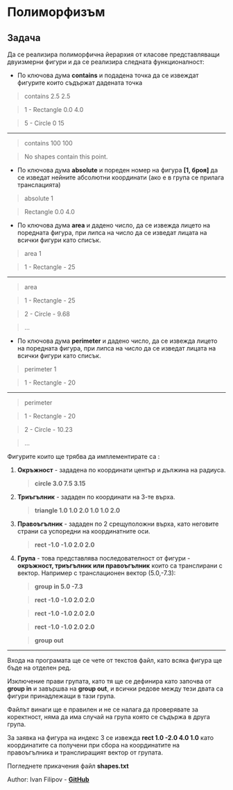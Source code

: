 # Полиморфизъм

## Задача
Да се реализира полиморфична йерархия от класове представляващи
двуизмерни фигури и да се реализира следната функционалност:
* По ключова дума **contains** и подадена точка да се извеждат фигурите които съдържат дадената точка
 > contains 2.5 2.5
 
 > 1 - Rectangle 0.0 4.0
 
 > 5 - Circle 0 15
 
 ---
 
 > contains 100 100
 
 > No shapes contain this point.
 

* По ключова дума **absolute** и пореден номер на фигура **[1, броя]** да се изведат нейните абсолютни координати (ако е в група се прилага транслацията)
 > absolute 1
 
 > Rectangle 0.0 4.0

* По ключова дума **area** и дадено число, да се извежда лицето на поредната фигура, при липса на число да се изведат лицата на всички фигури като списък.
 > area 1
 
 > 1 - Rectangle - 25
 
 ---
 > area
 
 > 1 - Rectangle - 25
 
 > 2 - Circle - 9.68
 
 > ...
 
*  По ключова дума **perimeter** и дадено число, да се извежда лицето на поредната фигура, при липса на число да се изведат лицата на всички фигури като списък.
 > perimeter 1
 
 > 1 - Rectangle - 20
 
 ---
 > perimeter
 
 > 1 - Rectangle - 20
 
 > 2 - Circle - 10.23
 
 > ...
 

Фигурите които ще трябва да имплементирате са :

1. **Окръжност** - зададена по координати център и дължина на радиуса.
    >**circle 3.0 7.5 3.15**
2. **Триъгълник** - зададен по координати на 3-те върха.
    >**triangle 1.0 1.0 2.0 1.0 1.0 2.0**
3. **Правоъгълник** - зададен по 2 срещуположни върха, като неговите
страни са успоредни на координатните оси.
    >**rect -1.0 -1.0 2.0 2.0**
4. **Група** - това представлява последователност от фигури - **окръжност,
триъгълник или правоъгълник** които са транслирани с вектор. Например с транслационен вектор (5.0,-7.3): 
    
    >**group in 5.0 -7.3**
     
    >**rect -1.0 -1.0 2.0 2.0**
    
    >**rect -1.0 -1.0 2.0 2.0**
    
    >**rect -1.0 -1.0 2.0 2.0**
    
    > **group out**
    
---
    
Входа на програмата ще се чете от текстов файл, като всяка фигура ще бъде
на отделен ред. 

Изключение прави групата, като тя ще се дефинира като
започва от **group in** и завършва на **group out**, и всички редове между тези двата
са фигури принадлежащи в тази група. 

Файлът винаги ще е правилен и не се
налага да проверявате за коректност, няма да има случай на група която се
съдържа в друга група.

За заявка на фигура на индекс 3 се извежда **rect 1.0 -2.0 4.0 1.0** като
координатите са получени при сбора на координатите на правоъгълника и
транслиращият вектор от групата.

Погледнете прикачения файл **shapes.txt**

Author: Ivan Filipov - [**GitHub**](https://github.com/IvanFilipov/)
